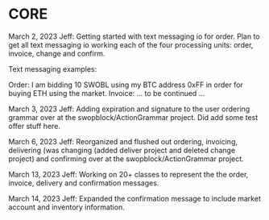 # CORE

March 2, 2023 Jeff: Getting started with text messaging io for order. Plan to get all text messaging io working each of the four processing units: order, invoice, change and confirm.

Text messaging examples:

Order: I am bidding 10 SWOBL using my BTC address 0xFF in order for buying ETH using the market.
Invoice: ... to be continued ...

March 3, 2023 Jeff: Adding expiration and signature to the user ordering grammar over at the swopblock/ActionGrammar project. Did add some test offer stuff here.

March 6, 2023 Jeff: Reorganized and flushed out ordering, invoicing, delivering (was changing (added deliver project and deleted change project) and confirming over at the swopblock/ActionGrammar project.

March 13, 2023 Jeff: Working on 20+ classes to represent the the order, invoice, delivery and confirmation messages.

March 14, 2023 Jeff: Expanded the confirmation message to include market account and inventory information.
